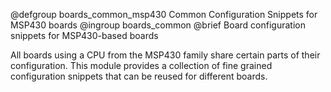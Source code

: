 <!--
Copyright (C) 2023 Otto-von-Guericke-Universität Magdeburg

This file is subject to the terms and conditions of the GNU Lesser
General Public License v2.1. See the file LICENSE in the top level
directory for more details.
-->

@defgroup    boards_common_msp430    Common Configuration Snippets for MSP430 boards
@ingroup     boards_common
@brief       Board configuration snippets for MSP430-based boards

All boards using a CPU from the MSP430 family share certain parts of their
configuration. This module provides a collection of fine grained
configuration snippets that can be reused for different boards.
